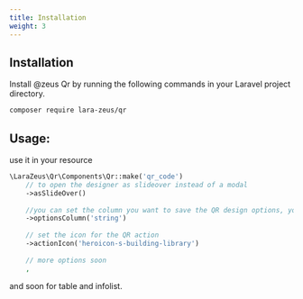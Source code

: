 ```yaml
---
title: Installation
weight: 3
---
```


## Installation

Install @zeus Qr by running the following commands in your Laravel project directory.

```bash
composer require lara-zeus/qr
```

## Usage:

use it in your resource

```php
\LaraZeus\Qr\Components\Qr::make('qr_code')
    // to open the designer as slideover instead of a modal
    ->asSlideOver()
    
    //you can set the column you want to save the QR design options, you must cast it to array in your model
    ->optionsColumn('string')
    
    // set the icon for the QR action
    ->actionIcon('heroicon-s-building-library')
    
    // more options soon
    ,
```

and soon for table and infolist.
